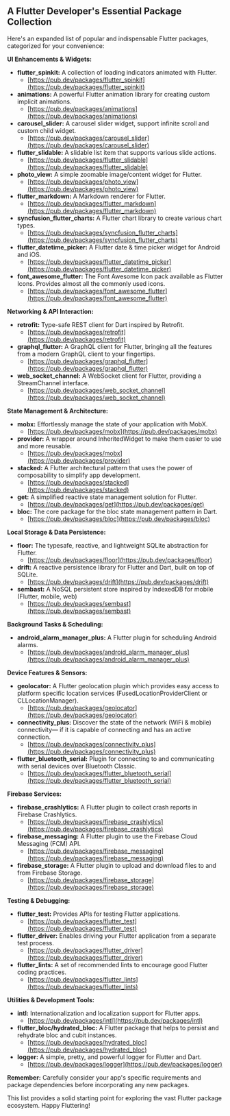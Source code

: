 ##  A Flutter Developer's Essential Package Collection

Here's an expanded list of popular and indispensable Flutter packages, categorized for your convenience:

**UI Enhancements & Widgets:**

- **flutter_spinkit:**  A collection of loading indicators animated with Flutter.
    - [https://pub.dev/packages/flutter_spinkit](https://pub.dev/packages/flutter_spinkit)
- **animations:**  A powerful Flutter animation library for creating custom implicit animations. 
    - [https://pub.dev/packages/animations](https://pub.dev/packages/animations)
- **carousel_slider:**  A carousel slider widget, support infinite scroll and custom child widget.
    - [https://pub.dev/packages/carousel_slider](https://pub.dev/packages/carousel_slider) 
- **flutter_slidable:** A slidable list item that supports various slide actions.
    - [https://pub.dev/packages/flutter_slidable](https://pub.dev/packages/flutter_slidable)
- **photo_view:**  A simple zoomable image/content widget for Flutter.
    - [https://pub.dev/packages/photo_view](https://pub.dev/packages/photo_view)
- **flutter_markdown:**  A Markdown renderer for Flutter.
    - [https://pub.dev/packages/flutter_markdown](https://pub.dev/packages/flutter_markdown)
- **syncfusion_flutter_charts:**  A Flutter chart library to create various chart types.
    - [https://pub.dev/packages/syncfusion_flutter_charts](https://pub.dev/packages/syncfusion_flutter_charts)
- **flutter_datetime_picker:**  A Flutter date & time picker widget for Android and iOS.
    - [https://pub.dev/packages/flutter_datetime_picker](https://pub.dev/packages/flutter_datetime_picker)
- **font_awesome_flutter:**  The Font Awesome Icon pack available as Flutter Icons. Provides almost all the commonly used icons.
    - [https://pub.dev/packages/font_awesome_flutter](https://pub.dev/packages/font_awesome_flutter)

**Networking & API Interaction:**

- **retrofit:**   Type-safe REST client for Dart inspired by Retrofit. 
    - [https://pub.dev/packages/retrofit](https://pub.dev/packages/retrofit)
- **graphql_flutter:**  A GraphQL client for Flutter, bringing all the features from a modern GraphQL client to your fingertips.
    - [https://pub.dev/packages/graphql_flutter](https://pub.dev/packages/graphql_flutter)
- **web_socket_channel:**  A WebSocket client for Flutter, providing a StreamChannel interface. 
    - [https://pub.dev/packages/web_socket_channel](https://pub.dev/packages/web_socket_channel)

**State Management & Architecture:**

- **mobx:**  Effortlessly manage the state of your application with MobX. 
    - [https://pub.dev/packages/mobx](https://pub.dev/packages/mobx)
- **provider:**  A wrapper around InheritedWidget to make them easier to use and more reusable.
    - [https://pub.dev/packages/mobx](https://pub.dev/packages/provider)
- **stacked:**  A Flutter architectural pattern that uses the power of composability to simplify app development.
    - [https://pub.dev/packages/stacked](https://pub.dev/packages/stacked)
- **get:**  A simplified reactive state management solution for Flutter. 
    - [https://pub.dev/packages/get](https://pub.dev/packages/get)
- **bloc:**  The core package for the bloc state management pattern in Dart.
    - [https://pub.dev/packages/bloc](https://pub.dev/packages/bloc) 

**Local Storage & Data Persistence:**

- **floor:**  The typesafe, reactive, and lightweight SQLite abstraction for Flutter.
    - [https://pub.dev/packages/floor](https://pub.dev/packages/floor)
- **drift:**  A reactive persistence library for Flutter and Dart, built on top of SQLite.
    - [https://pub.dev/packages/drift](https://pub.dev/packages/drift)
- **sembast:**  A NoSQL persistent store inspired by IndexedDB for mobile (Flutter, mobile, web)
    - [https://pub.dev/packages/sembast](https://pub.dev/packages/sembast)

**Background Tasks & Scheduling:**

- **android_alarm_manager_plus:**  A Flutter plugin for scheduling Android alarms.
    - [https://pub.dev/packages/android_alarm_manager_plus](https://pub.dev/packages/android_alarm_manager_plus)

**Device Features & Sensors:**

- **geolocator:**  A Flutter geolocation plugin which provides easy access to platform specific location services (FusedLocationProviderClient or CLLocationManager).
    - [https://pub.dev/packages/geolocator](https://pub.dev/packages/geolocator)
- **connectivity_plus:**  Discover the state of the network (WiFi & mobile) connectivity— if it is capable of connecting and has an active connection.
    - [https://pub.dev/packages/connectivity_plus](https://pub.dev/packages/connectivity_plus) 
- **flutter_bluetooth_serial:**  Plugin for connecting to and communicating with serial devices over Bluetooth Classic.
    - [https://pub.dev/packages/flutter_bluetooth_serial](https://pub.dev/packages/flutter_bluetooth_serial)

**Firebase Services:**

- **firebase_crashlytics:**  A Flutter plugin to collect crash reports in Firebase Crashlytics.
    - [https://pub.dev/packages/firebase_crashlytics](https://pub.dev/packages/firebase_crashlytics) 
- **firebase_messaging:**  A Flutter plugin to use the Firebase Cloud Messaging (FCM) API. 
    - [https://pub.dev/packages/firebase_messaging](https://pub.dev/packages/firebase_messaging) 
- **firebase_storage:**  A Flutter plugin to upload and download files to and from Firebase Storage. 
    - [https://pub.dev/packages/firebase_storage](https://pub.dev/packages/firebase_storage)

**Testing & Debugging:**

- **flutter_test:**  Provides APIs for testing Flutter applications. 
    - [https://pub.dev/packages/flutter_test](https://pub.dev/packages/flutter_test) 
- **flutter_driver:**  Enables driving your Flutter application from a separate test process.
    - [https://pub.dev/packages/flutter_driver](https://pub.dev/packages/flutter_driver) 
- **flutter_lints:**  A set of recommended lints to encourage good Flutter coding practices.
    - [https://pub.dev/packages/flutter_lints](https://pub.dev/packages/flutter_lints) 

**Utilities & Development Tools:**

- **intl:**   Internationalization and localization support for Flutter apps. 
    - [https://pub.dev/packages/intl](https://pub.dev/packages/intl)
- **flutter_bloc/hydrated_bloc:**   A Flutter package that helps to persist and rehydrate bloc and cubit instances.
    - [https://pub.dev/packages/hydrated_bloc](https://pub.dev/packages/hydrated_bloc)
- **logger:**  A simple, pretty, and powerful logger for Flutter and Dart.
    - [https://pub.dev/packages/logger](https://pub.dev/packages/logger) 

**Remember:** Carefully consider your app's specific requirements and package dependencies before incorporating any new packages. 

This list provides a solid starting point for exploring the vast Flutter package ecosystem. Happy Fluttering! 
